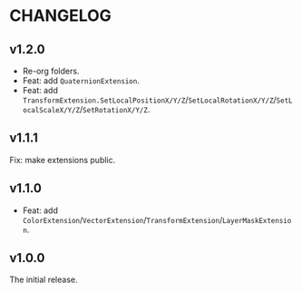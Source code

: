 # CHANGELOG

## v1.2.0

- Re-org folders.
- Feat: add `QuaternionExtension`.
- Feat: add `TransformExtension.SetLocalPositionX/Y/Z`/`SetLocalRotationX/Y/Z`/`SetLocalScaleX/Y/Z`/`SetRotationX/Y/Z`.

## v1.1.1

Fix: make extensions public.

## v1.1.0

- Feat: add `ColorExtension`/`VectorExtension`/`TransformExtension`/`LayerMaskExtension`.

## v1.0.0

The initial release.
